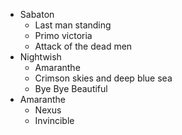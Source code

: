 - Sabaton
  - Last man standing
  - Primo victoria
  - Attack of the dead men
- Nightwish
  - Amaranthe
  - Crimson skies and deep blue sea
  - Bye Bye Beautiful
- Amaranthe
  - Nexus
  - Invincible
